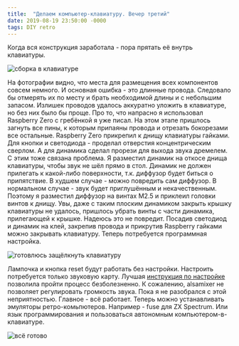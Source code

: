 ```yaml
---
title:  "Делаем компьютер-клавиатуру. Вечер третий"
date: 2019-08-19 23:50:00 -0000
tags: DIY retro
---
```


Когда вся конструкция заработала - пора прятать её внутрь клавиатуры. 

![сборка в клавиатуре](http://2nature.ru/files/retro-computer8.jpeg)

На фотографии видно, что места для размещения всех компонентов совсем немного. И основная ошибка - это длинные провода. Следовало бы отмерять их по месту и брать необходимой длины и с небольшим запасом. Излишек проводов удалось аккуратно уложить в клавиатуре, но без них было бы проще. Про то, что напрасно я использовал Raspberry Zero с гребёнкой я уже писал. На этом этапе пришлось загнуть все пины, к которым припаяны провода и отрезать бокорезами все остальные. Raspberry Zero прикрепил к днищу клавиатуры гайками. Для кнопки и светодиода - проделал отверстия концентрическим сверлом. А для динамика сделал прорези для выхода звука дремелем. С этим тоже связана проблема. Я разместил динамик на откосе днища клавиатуры, чтобы звук не шёл прямо в стол. Динамик не должен прилегать к какой-либо поверхности, т.к. диффузор будет биться о припятствие. В худшем случае - можно повредить сам диффузор. В нормальном случае - звук будет приглушённым и некачественным. Поэтому я разместил диффузор на винтах М2.5 и приклеил головки винтов к днищу. Увы, даже с таким плоским динамиком закрыть крышку клавиатуры не удалось, пришлось убрать винты с части динамика, прилегающей к крышке. Надеюсь это не повредит. Посадив светодиод и динамик на клей, закрепив провода и прикрутив Raspberry гайками можно закрывать клавиатуру. Теперь потребуется программная настройка.

![готовлюсь защёлкнуть клавиатуру](http://2nature.ru/files/retro-computer9.jpeg)

Лампочка и кнопка reset будут работать без настройки. Настроить потребуется только звуковую карту. Лучшая [инструкция по настройке](https://learn.pimoroni.com/tutorial/phat/raspberry-pi-phat-dac-install) позволила пройти процесс безболезненно. К сожалению, alsamixer не позволяет регулировать громкость звука. Пока я не разобрался с этой неприятностью. Главное - всё работает. Теперь можно устанавливать эмуляторы ретро-комьпютеров. Например - fuse для ZX Spectrum. Или язык программирования и пользоваться автономным компьютером-в-клавиатуре.

![всё готово](http://2nature.ru/files/retro-computer10.jpeg)
